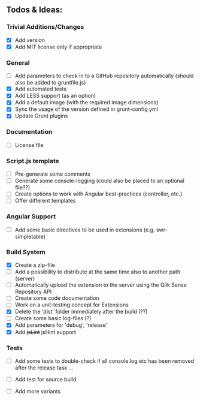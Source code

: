 ## Todos & Ideas:

### Trivial Additions/Changes
- [X] Add version
- [X] Add MIT license only if appropriate

### General
- [ ] Add parameters to check in to a GitHub repository automatically (should also be added to gruntfile.js)
- [X] Add automated tests
- [X] Add LESS support (as an option)
- [X] Add a default image (with the required image dimensions)
- [X] Sync the usage of the version defined in grunt-config.yml
- [X] Update Grunt plugins

### Documentation
- [ ] License file

### Script.js template
- [ ] Pre-generate some comments
- [ ] Generate some console-logging (could also be placed to an optional file??)
- [ ] Create options to work with Angular best-practices (controller, etc.)
- [ ] Offer different templates

### Angular Support
- [ ] Add some basic directives to be used in extensions (e.g. swr-simpletable)

### Build System
- [x] Create a zip-file 
- [ ] Add a possibility to distribute at the same time also to another path (server)
- [ ] Automatically upload the extension to the server using the Qlik Sense Repository API
- [ ] Create some code documentation
- [ ] Work on a unit-testing concept for Extensions
- [X] Delete the 'dist' folder immediately after the build (??)
- [ ] Create some basic log-files (?)
- [X] Add parameters for 'debug', 'release'
- [X] Add ~~jsLint~~ jsHint support

### Tests
- [ ] Add some tests to double-check if all console.log etc has been removed after the release task ...
- [ ] Add test for source build
- [ ] Add more variants


